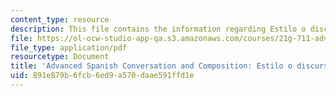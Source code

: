 ```yaml
---
content_type: resource
description: This file contains the information regarding Estilo o discurso indirecto.
file: https://ol-ocw-studio-app-qa.s3.amazonaws.com/courses/21g-711-advanced-spanish-conversation-and-composition-spring-2014/891e879b6fcb6ed9a570daae591ffd1e_MIT21G_711S14_indirecto.pdf
file_type: application/pdf
resourcetype: Document
title: 'Advanced Spanish Conversation and Composition: Estilo o discurso indirecto'
uid: 891e879b-6fcb-6ed9-a570-daae591ffd1e
---
```


